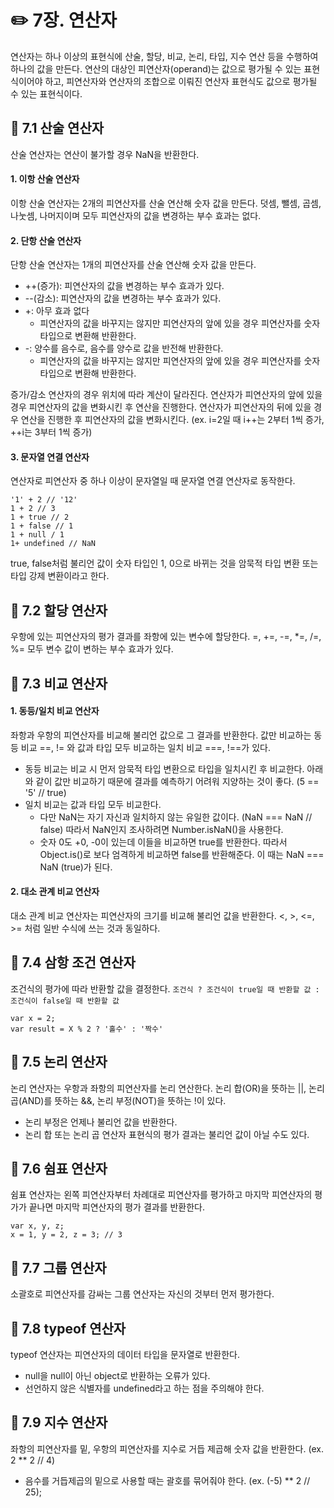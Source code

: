 # ✏️ 7장. 연산자

연산자는 하나 이상의 표현식에 산술, 할당, 비교, 논리, 타입, 지수 연산 등을 수행하여 하나의 값을 만든다.
연산의 대상인 피연산자(operand)는 값으로 평가될 수 있는 표현식이어야 하고, 피연산자와 연산자의 조합으로 이뤄진 연산자 표현식도 값으로 평가될 수 있는 표현식이다.

## 📌 7.1 산술 연산자

산술 연산자는 연산이 불가할 경우 NaN을 반환한다.

#### 1. 이항 산술 연산자

이항 산술 연산자는 2개의 피연산자를 산술 연산해 숫자 값을 만든다.
덧셈, 뺄셈, 곱셈, 나눗셈, 나머지이며 모두 피연산자의 값을 변경하는 부수 효과는 없다.

#### 2. 단항 산술 연산자

단항 산술 연산자는 1개의 피연산자를 산술 연산해 숫자 값을 만든다.

- ++(증가): 피연산자의 값을 변경하는 부수 효과가 있다.
- --(감소): 피연산자의 값을 변경하는 부수 효과가 있다.
- +: 아무 효과 없다
  - 피연산자의 값을 바꾸지는 않지만 피연산자의 앞에 있을 경우 피연산자를 숫자 타입으로 변환해 반환한다.
- -: 양수를 음수로, 음수를 양수로 값을 반전해 반환한다.
  - 피연산자의 값을 바꾸지는 않지만 피연산자의 앞에 있을 경우 피연산자를 숫자 타입으로 변환해 반환한다.

증가/감소 연산자의 경우 위치에 따라 계산이 달라진다.
연산자가 피연산자의 앞에 있을 경우 피연산자의 값을 변화시킨 후 연산을 진행한다.
연산자가 피연산자의 뒤에 있을 경우 연산을 진행한 후 피연산자의 값을 변화시킨다.
(ex. i=2일 때 i++는 2부터 1씩 증가, ++i는 3부터 1씩 증가)

#### 3. 문자열 연결 연산자

연산자로 피연산자 중 하나 이상이 문자열일 때 문자열 연결 연산자로 동작한다.

```
'1' + 2 // '12'
1 + 2 // 3
1 + true // 2
1 + false // 1
1 + null / 1
1+ undefined // NaN
```

true, false처럼 불리언 값이 숫자 타입인 1, 0으로 바뀌는 것을 암묵적 타입 변환 또는 타입 강제 변환이라고 한다.

## 📌 7.2 할당 연산자

우항에 있는 피연산자의 평가 결과를 좌항에 있는 변수에 할당한다.
=, +=, -=, \*=, /=, %= 모두 변수 값이 변하는 부수 효과가 있다.

## 📌 7.3 비교 연산자

#### 1. 동등/일치 비교 연산자

좌항과 우항의 피연산자를 비교해 불리언 값으로 그 결과를 반환한다.
값만 비교하는 동등 비교 ==, != 와 값과 타입 모두 비교하는 일치 비교 ===, !==가 있다.

- 동등 비교는 비교 시 먼저 암묵적 타입 변환으로 타입을 일치시킨 후 비교한다.
  아래와 같이 값만 비교하기 때문에 결과를 예측하기 어려워 지양하는 것이 좋다.
  (5 == '5' // true)
- 일치 비교는 값과 타입 모두 비교한다.
  - 다만 NaN는 자기 자신과 일치하지 않는 유일한 값이다. (NaN === NaN // false)
    따라서 NaN인지 조사하려면 Number.isNaN()을 사용한다.
  - 숫자 0도 +0, -0이 있는데 이들을 비교하면 true를 반환한다.
    따라서 Object.is()로 보다 엄격하게 비교하면 false를 반환해준다. 이 때는 NaN === NaN (true)가 된다.

#### 2. 대소 관계 비교 연산자

대소 관계 비교 연산자는 피연산자의 크기를 비교해 불리언 값을 반환한다.
<, >, <=, >= 처럼 일반 수식에 쓰는 것과 동일하다.

## 📌 7.4 삼항 조건 연산자

조건식의 평가에 따라 반환할 값을 결정한다.
`조건식 ? 조건식이 true일 때 반환할 값 : 조건식이 false일 때 반환할 값`

```
var x = 2;
var result = X % 2 ? '홀수' : '짝수'
```

## 📌 7.5 논리 연산자

논리 연산자는 우항과 좌항의 피연산자를 논리 연산한다.
논리 합(OR)을 뜻하는 ||, 논리 곱(AND)를 뜻하는 &&, 논리 부정(NOT)을 뜻하는 !이 있다.

- 논리 부정은 언제나 불리언 값을 반환한다.
- 논리 합 또는 논리 곱 연산자 표현식의 평가 결과는 불리언 값이 아닐 수도 있다.

## 📌 7.6 쉼표 연산자

쉼표 연산자는 왼쪽 피연산자부터 차례대로 피연산자를 평가하고 마지막 피연산자의 평가가 끝나면 마지막 피연산자의 평가 결과를 반환한다.

```
var x, y, z;
x = 1, y = 2, z = 3; // 3
```

## 📌 7.7 그룹 연산자

소괄호로 피연산자를 감싸는 그룹 연산자는 자신의 것부터 먼저 평가한다.

## 📌 7.8 typeof 연산자

typeof 연산자는 피연산자의 데이터 타입을 문자열로 반환한다.

- null을 null이 아닌 object로 반환하는 오류가 있다.
- 선언하지 않은 식별자를 undefined라고 하는 점을 주의해야 한다.

## 📌 7.9 지수 연산자

좌항의 피연산자를 밑, 우항의 피연산자를 지수로 거듭 제곱해 숫자 값을 반환한다.
(ex. 2 \*\* 2 // 4)

- 음수를 거듭제곱의 밑으로 사용할 때는 괄호를 묶어줘야 한다.
  (ex. (-5) \*\* 2 // 25);
